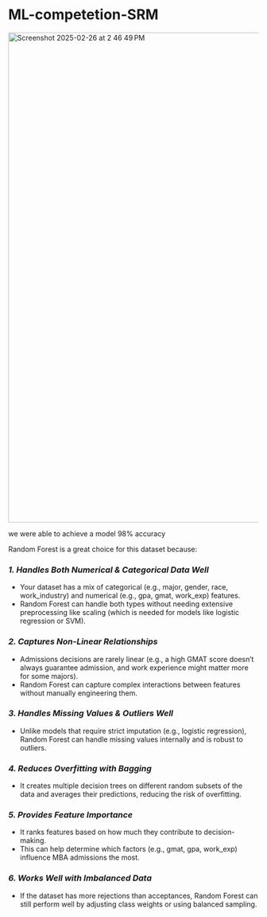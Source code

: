 # ML-competetion-SRM


<img width="984" alt="Screenshot 2025-02-26 at 2 46 49 PM" src="https://github.com/user-attachments/assets/e8d58166-3bb3-4722-ae1d-36a028253c9a" />

we were able to achieve a model 98% accuracy 

Random Forest is a great choice for this dataset because:  

### *1. Handles Both Numerical & Categorical Data Well*  
- Your dataset has a mix of categorical (e.g., major, gender, race, work_industry) and numerical (e.g., gpa, gmat, work_exp) features.  
- Random Forest can handle both types without needing extensive preprocessing like scaling (which is needed for models like logistic regression or SVM).  

### *2. Captures Non-Linear Relationships*  
- Admissions decisions are rarely linear (e.g., a high GMAT score doesn’t always guarantee admission, and work experience might matter more for some majors).  
- Random Forest can capture complex interactions between features without manually engineering them.  

### *3. Handles Missing Values & Outliers Well*  
- Unlike models that require strict imputation (e.g., logistic regression), Random Forest can handle missing values internally and is robust to outliers.  

### *4. Reduces Overfitting with Bagging*  
- It creates multiple decision trees on different random subsets of the data and averages their predictions, reducing the risk of overfitting.  

### *5. Provides Feature Importance*  
- It ranks features based on how much they contribute to decision-making.  
- This can help determine which factors (e.g., gmat, gpa, work_exp) influence MBA admissions the most.  

### *6. Works Well with Imbalanced Data*  
- If the dataset has more rejections than acceptances, Random Forest can still perform well by adjusting class weights or using balanced sampling.  





